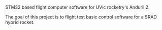 STM32 based flight computer software for UVic rocketry's Anduril 2. 

The goal of this project is to flight test basic control software for a SRAD hybrid rocket. 
